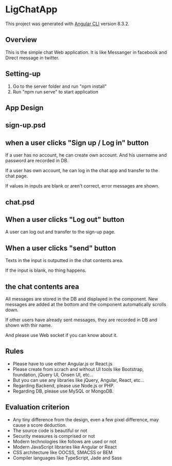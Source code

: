 # LigChatApp

This project was generated with [Angular CLI](https://github.com/angular/angular-cli) version 8.3.2.

## Overview

This is the simple chat Web application.
It is like Messanger in facebook and Direct message in twitter.

## Setting-up
1) Go to the server folder and run "npm install"
6) Run "npm run serve" to start application

## App Design

## sign-up.psd

## when a user clicks "Sign up / Log in" button
If a user has no account, he can create own account.
And his username and password are recorded in DB.

If a user has own account, he can log in the chat app and transfer to the chat page.

If values in inputs are blank or aren't correct, error messages are shown.

## chat.psd

## When a user clicks "Log out" button
A user can log out and transfer to the sign-up page.

## When a user clicks "send" button
Texts in the input is outputted in the chat contents area.

If the input is blank, no thing happens.

## the chat contents area
All messages are stored in the DB and displayed in the component.
New messages are added at the bottom and the component automatically scrolls down.

If other users have already sent messages, they are recorded in DB and shown with thir name.

And please use Web socket if you can know about it.

## Rules
+ Please have to use either Angular.js or React.js
+ Please create from scrach and without UI tools like Bootstrap, foundation, jQuery UI, Onsen UI, etc...
+ But you can use any libraries like jQuery, Angular, React, etc...
+ Regarding Backend, please use Node.js or PHP.
+ Regarding DB, please use MySQL or MongoDB.

## Evaluation criterion
+ Any tiny difference from the design, even a few pixel difference, may cause a score deduction.
+ The source code is beautiful or not
+ Security measures is comprised or not
+ Modern technologies like follows are used or not
 + Modern JavaScript libraries like Angular or React
 + CSS architecture like OOCSS, SMACSS or BEM
 + Compiler languages like TypeScript, Jade and Sass